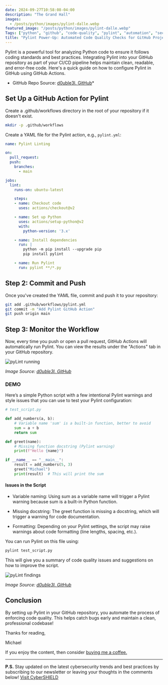 ```yaml
---
date: 2024-09-27T10:58:08-04:00
description: "The Grand Hall"
images:
  - /posts/python/images/pylint-dalle.webp
featured_image: "/posts/python/images/pylint-dalle.webp"
Tags: ["python", "github", "code-quality", "pylint", "automation", "security", "system-design"]
title: "Pylint Power-Up: Automated Code Quality Checks for GitHub Projects"
---
```


Pylint is a powerful tool for analyzing Python code to ensure it follows coding standards and best practices. Integrating Pylint into your GitHub repository as part of your CI/CD pipeline helps maintain clean, readable, and error-free code. Here's a quick guide on how to configure Pylint in GitHub using GitHub Actions.

* GitHub Repo Source: [d0uble3l. GitHub](https://github.com/d0uble3L/pylint-demo)*

## Set Up a GitHub Action for Pylint

Create a .github/workflows directory in the root of your repository if it doesn't exist.

```bash
mkdir -p .github/workflows
```

Create a YAML file for the Pylint action, e.g., `pylint.yml`:

```yml
name: Pylint Linting

on:
  pull_request:
  push:
    branches:
      - main

jobs:
  lint:
    runs-on: ubuntu-latest

    steps:
    - name: Checkout code
      uses: actions/checkout@v2

    - name: Set up Python
      uses: actions/setup-python@v2
      with:
        python-version: '3.x'

    - name: Install dependencies
      run: |
        python -m pip install --upgrade pip
        pip install pylint

    - name: Run Pylint
      run: pylint **/*.py

```

## Step 2: Commit and Push

Once you've created the YAML file, commit and push it to your repository:

```bash
git add .github/workflows/pylint.yml
git commit -m "Add Pylint GitHub Action"
git push origin main
```

## Step 3: Monitor the Workflow

Now, every time you push or open a pull request, GitHub Actions will automatically run Pylint. You can view the results under the "Actions" tab in your GitHub repository.

![pyLint running](/posts/python/images/py-lint.jpg)

*Image Source: [d0uble3l. GitHub](https://github.com/d0uble3L/pylint-demo)*

### DEMO

Here’s a simple Python script with a few intentional Pylint warnings and style issues that you can use to test your Pylint configuration:

```python
# test_script.py

def add_numbers(a, b):
    # Variable name 'sum' is a built-in function, better to avoid
    sum = a + b
    return sum

def greet(name):
    # Missing function docstring (Pylint warning)
    print(f"Hello {name}")

if __name__ == "__main__":
    result = add_numbers(5, 3)
    greet("Michael")
    print(result)  # This will print the sum
```

#### Issues in the Script

* Variable naming: Using sum as a variable name will trigger a Pylint warning because sum is a built-in Python function.

* Missing docstring: The greet function is missing a docstring, which will trigger a warning for code documentation.

* Formatting: Depending on your Pylint settings, the script may raise warnings about code formatting (line lengths, spacing, etc.).

You can run Pylint on this file using:

```bash
pylint test_script.py
```

This will give you a summary of code quality issues and suggestions on how to improve the script.

![pyLint findings](/posts/python/images/pylint-fail.jpg)

*Image Source: [d0uble3l. GitHub](https://github.com/d0uble3L/pylint-demo)*

## Conclusion

By setting up Pylint in your GitHub repository, you automate the process of enforcing code quality. This helps catch bugs early and maintain a clean, professional codebase!

Thanks for reading,

Michael

If you enjoy the content, then consider [buying me a coffee.](https://buymeacoffee.com/cybershieldacademy)

---

**P.S.** Stay updated on the latest cybersecurity trends and best practices by subscribing to our newsletter or leaving your thoughts in the comments below! [Visit CyberSHIELD](https://cybershieldacademy.net)